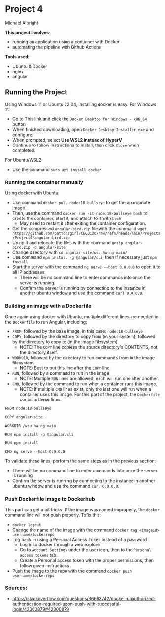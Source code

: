# Project 4
Michael Albright


**This project involves**:
- running an application using a container with Docker
- automating the pipeline with Github Actions

**Tools used**:
- Ubuntu & Docker
- nginx
- angular

## Running the Project
Using Windows 11 or Ubuntu 22.04, installing docker is easy.
For Windows 11:
* Go to [This link](https://docs.docker.com/desktop/setup/install/windows-install/) and click the `Docker Desktop for Windows - x86_64` button
* When finished downloading, open `Docker Desktop Installer.exe` and configure.
* When prompted, select **Use WSL2 instead of HyperV**
* Continue to follow instructions to install, then click `Close` when completed.

For Ubuntu/WSL2:
* Use the command `sudo apt install docker`

### Running the container manually
Using docker with Ubuntu:
* Use command `docker pull node:18-bullseye` to get the appropriate image
* Then, use the command `docker run -it node:18-bullseye bash` to create the container, start it, and attach to it with `bash`
  * May need to restart it after exiting the container configuration.
* Get the compressed `angular-bird.zip` file with the command `wget https://github.com/pattonsgirl/CEG3120/raw/refs/heads/main/Projects/Project4/angular-bird.zip`
* Unzip it and relocate the files with the command `unzip angular-bird.zip -d angular-site`
* Change directory with `cd angular-site/wsu-hw-ng-main/`
* Use command `npm install -g @angular/cli`, then if necessary just `npm install`
* Start the server with the command `ng serve --host 0.0.0.0` to open it to all IP addresses.
  * There will be no command line to enter commands into once the server is running.
  * Confirm the server is running by connecting to the instance in another ubuntu window and use the command `curl 0.0.0.0`.

### Building an image with a Dockerfile
Once again using docker with Ubuntu, multiple different lines are needed in the `Dockerfile` to run Angular, including:
* `FROM`, followed by the base image, in this case: `node:18-bullseye`
* `COPY`, followed by the directory to copy from (in your system), followed by the directory to copy to (in the image filesystem)
  * NOTE: The `COPY` line copiess the source directory's CONTENTS, not the directory itself.
* `WORKDIR`, followed by the directory to run commands from in the image filesystem.
  * NOTE: Best to put this line after the `COPY` line.
* `RUN`, followed by a command to run in the image
  * NOTE: Multiple `RUN` lines are allowed, each will run one after another.
* `CMD`, followed by the command to run when a container runs this image.
  * NOTE: If multiple `CMD` lines exist, only the last one will run when a container uses this image.
For this part of the project, the `Dockerfile` contains these lines:
```
FROM node:18-bullseye

COPY angular-site .

WORKDIR /wsu-hw-ng-main

RUN npm install -g @angular/cli

RUN npm install

CMD ng serve --host 0.0.0.0
```
To validate these lines, perform the same steps as in the previous section:
  * There will be no command line to enter commands into once the server is running.
  * Confirm the server is running by connecting to the instance in another ubuntu window and use the command `curl 0.0.0.0`.

### Push Dockerfile image to Dockerhub
This part can get a bit tricky. If the image was named improperly, the `docker` command line will not push properly.  Tofix this:
* `docker logout`
* Change the name of the image with the command `docker tag <imageId> username/dockerrepo`
* Log back in using a Personal Access Token instead of a password
  * Log in to docker through a web explorer
  * Go to `Account Settings` under the user icon, then to the `Personal access tokens` tab.
  * Create a Personal access token with the proper permissions, then follow given instructions.
* Push the image to the repo with the command `docker push username/dockerrepo`


### Sources:
* https://stackoverflow.com/questions/36663742/docker-unauthorized-authentication-required-upon-push-with-successful-login/42300879#42300879
